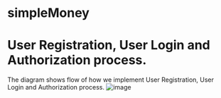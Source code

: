 # simpleMoney

# User Registration, User Login and Authorization process.
The diagram shows flow of how we implement User Registration, User Login and Authorization process.
![image](https://github.com/DeepanshuGargEpam/simpleMoney-main/assets/114018335/fe90d4b5-3332-483f-9959-c4ce1d9b3f76)
